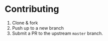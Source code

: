 # Contributing

1. Clone & fork
2. Push up to a new branch
3. Submit a PR to the upstream `master` branch.

